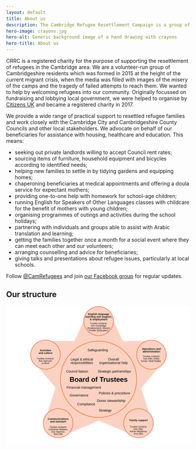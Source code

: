 ```yaml
---
layout: default
title: About us
description: The Cambridge Refugee Resettlement Campaign is a group of volunteers, initially set up by Citizens UK, helping other organizations working within Cambridge to welcome refugees and those seeking asylum, fleeing persecution and war. We aim to positively influence public opinion on refugees, enabling the people of Cambridgeshire to volunteer their services and provisions to help those newly arrived in the area.
hero-image: crayons.jpg
hero-alt: Generic background image of a hand drawing with crayons
hero-title: About us
---
```


CRRC is a registered charity for the purpose of supporting the resettlement of refugees in the Cambridge area. We are a volunteer-run group of Cambridgeshire residents which was formed in 2015 at the height of the current migrant crisis, when the media was filled with images of the misery of the camps and the tragedy of failed attempts to reach them. We wanted to help by welcoming refugees into our community. Originally focussed on fundraising and lobbying local government, we were helped to organise by [Citizens UK](http://www.refugees-welcome.org.uk) and became a registered charity in 2017.

We provide a wide range of practical support to resettled refugee families and work closely with the Cambridge City and Cambridgeshire County Councils and other local stakeholders. We advocate on behalf of our beneficiaries for assistance with housing, healthcare and education. This means:

- seeking out private landlords willing to accept Council rent rates;
- sourcing items of furniture, household equipment and bicycles according to identified needs;
- helping new families to settle in by tidying gardens and equipping homes;
- chaperoning beneficiaries at medical appointments and offering a doula service for expectant mothers;
- providing one-to-one help with homework for school-age children;
- running English for Speakers of Other Languages classes with childcare for the benefit of mothers with young children;
- organising programmes of outings and activities during the school holidays;
- partnering with individuals and groups able to assist with Arabic translation and learning;
- getting the families together once a month for a social event where they can meet each other and our volunteers;
- arranging counselling and advice for beneficiaries;
- giving talks and presentations about refugee issues, particularly at local schools.

Follow [@CamRefugees](https://twitter.com/camrefugees) and join [our Facebook group](https://www.facebook.com/groups/cambridgerefugees/) for regular updates.

## Our structure

![The responsibilities of the Board of Trustees and the five committees](/images/board-of-trustees.svg)
